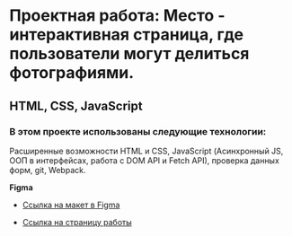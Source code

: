 # Проектная работа: Место - интерактивная страница, где пользователи могут делиться фотографиями.

## HTML, CSS, JavaScript

### В этом проекте использованы следующие технологии:

Расширенные возможности HTML и CSS, JavaScript (Асинхронный JS, ООП в интерфейсах, работа с DOM API и Fetch API), 
проверка данных форм,
git,
Webpack.

**Figma**

* [Ссылка на макет в Figma](https://www.figma.com/file/2cn9N9jSkmxD84oJik7xL7/JavaScript.-Sprint-4?node-id=0%3A1)


* [Ссылка на страницу работы](https://swayka.github.io/russian-travel-NM/)
